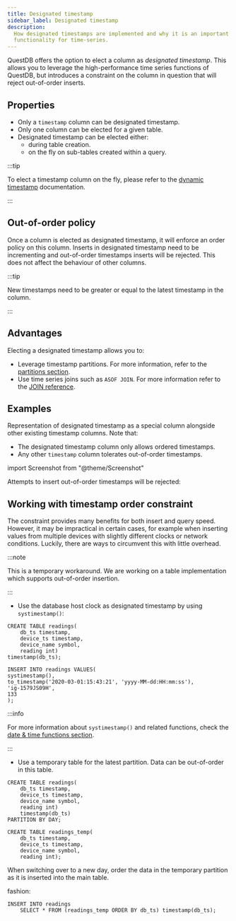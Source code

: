 ```yaml
---
title: Designated timestamp
sidebar_label: Designated timestamp
description:
  How designated timestamps are implemented and why it is an important
  functionality for time-series.
---
```


QuestDB offers the option to elect a column as *designated timestamp*. This
allows you to leverage the high-performance time series functions of QuestDB,
but introduces a constraint on the column in question that will reject
out-of-order inserts.

## Properties

- Only a `timestamp` column can be designated timestamp.
- Only one column can be elected for a given table.
- Designated timestamp can be elected either:
  - during table creation.
  - on the fly on sub-tables created within a query.

:::tip

To elect a timestamp column on the fly, please refer to the
[dynamic timestamp](/docs/reference/function/timestamp/) documentation.

:::

## Out-of-order policy

Once a column is elected as designated timestamp, it will enforce an order
policy on this column. Inserts in designated timestamp need to be incrementing
and out-of-order timestamps inserts will be rejected. This does not affect the
behaviour of other columns.

:::tip

New timestamps need to be greater or equal to the latest timestamp in the
column.

:::

## Advantages

Electing a designated timestamp allows you to:

- Leverage timestamp partitions. For more information, refer to the
  [partitions section](/docs/concept/partitions/).
- Use time series joins such as `ASOF JOIN`. For more information refer to the
  [JOIN reference](/docs/reference/sql/join/).

## Examples

Representation of designated timestamp as a special column alongside other
existing timestamp columns. Note that:

- The designated timestamp column only allows ordered timestamps.
- Any other `timestamp` column tolerates out-of-order timestamps.

import Screenshot from "@theme/Screenshot"

<Screenshot
  alt="Comparison between a designated timestamp and a normal timestamp"
  height={620}
  src="/img/docs/concepts/designatedTimestamp.svg"
  width={745}
/>

Attempts to insert out-of-order timestamps will be rejected:

<Screenshot
  alt="Diagram of an out of order insertion being rejected"
  height={662}
  src="/img/docs/concepts/timestampReject.svg"
  width={745}
/>

## Working with timestamp order constraint

The constraint provides many benefits for both insert and query speed. However,
it may be impractical in certain cases, for example when inserting values from
multiple devices with slightly different clocks or network conditions. Luckily,
there are ways to circumvent this with little overhead.

:::note

This is a temporary workaround. We are working on a table implementation which
supports out-of-order insertion.

:::

- Use the database host clock as designated timestamp by using
  `systimestamp()`:

```questdb-sql
CREATE TABLE readings(
    db_ts timestamp,
    device_ts timestamp,
    device_name symbol,
    reading int)
timestamp(db_ts);
```

```questdb-sql
INSERT INTO readings VALUES(
systimestamp(),
to_timestamp('2020-03-01:15:43:21', 'yyyy-MM-dd:HH:mm:ss'),
'ig-1579JS09H',
133
);
```

:::info

For more information about `systimestamp()` and related functions, check the
[date & time functions section](/docs/reference/function/date-time/).

:::

- Use a temporary table for the latest partition. Data can be out-of-order in
  this table.

```questdb-sql title="Main table"
CREATE TABLE readings(
    db_ts timestamp,
    device_ts timestamp,
    device_name symbol,
    reading int)
    timestamp(db_ts)
PARTITION BY DAY;
```

```questdb-sql title="Temporary table"
CREATE TABLE readings_temp(
    db_ts timestamp,
    device_ts timestamp,
    device_name symbol,
    reading int);
```

When switching over to a new day, order the data in the temporary partition as
it is inserted into the main table.

fashion:

```questdb-sql title="Insert ordered data"
INSERT INTO readings
    SELECT * FROM (readings_temp ORDER BY db_ts) timestamp(db_ts);
```
